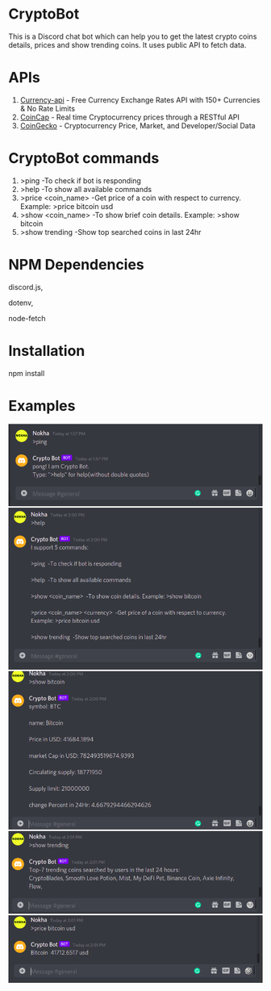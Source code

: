 # CryptoBot 
This is a Discord chat bot which can help you to get the latest crypto coins details, prices and show trending coins. It uses public API to fetch data.

# APIs 
1. [Currency-api](https://github.com/fawazahmed0/currency-api) - Free Currency Exchange Rates API with 150+ Currencies & No Rate Limits
2. [CoinCap](https://docs.coincap.io/) - Real time Cryptocurrency prices through a RESTful API
3. [CoinGecko](https://www.coingecko.com/en/api) - Cryptocurrency Price, Market, and Developer/Social Data

# CryptoBot commands 
1. \>ping -To check if bot is responding
2. \>help  -To show all available commands
3. \>price <coin_name> <currency>  -Get price of a coin with respect to currency. Example: \>price bitcoin usd
4. \>show <coin_name>  -To show brief coin details. Example: >show bitcoin
5. \>show trending  -Show top searched coins in last 24hr

# NPM Dependencies
discord.js,

dotenv,

node-fetch

# Installation
npm install

# Examples

![>ping](./assets/ping.png)
![>help](./assets/help.png)
![>show bitcoin](./assets/coin.png)
![>show trending](./assets/trending.png)
![>price bitcoin usd](./assets/price.png)
